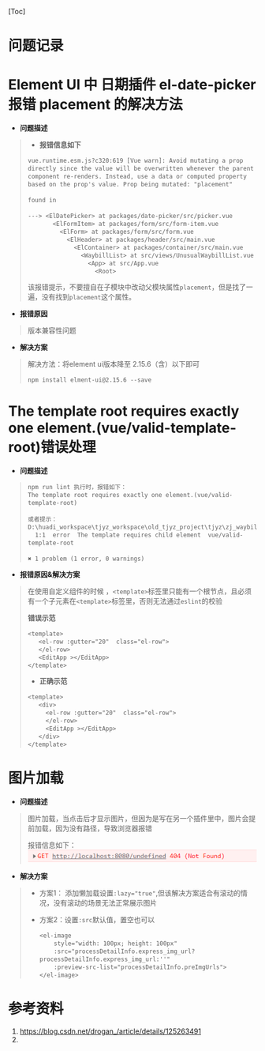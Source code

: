 [Toc]

# 问题记录

# Element UI 中 日期插件 el-date-picker 报错 placement 的解决方法

- **问题描述**

> - **报错信息如下**
>
> ```
> vue.runtime.esm.js?c320:619 [Vue warn]: Avoid mutating a prop directly since the value will be overwritten whenever the parent component re-renders. Instead, use a data or computed property based on the prop's value. Prop being mutated: "placement"
> 
> found in
> 
> ---> <ElDatePicker> at packages/date-picker/src/picker.vue
>        <ElFormItem> at packages/form/src/form-item.vue
>          <ElForm> at packages/form/src/form.vue
>            <ElHeader> at packages/header/src/main.vue
>              <ElContainer> at packages/container/src/main.vue
>                <WaybillList> at src/views/UnusualWaybillList.vue
>                  <App> at src/App.vue
>                    <Root>
> ```
>
> 该报错提示，不要擅自在子模块中改动父模块属性`placement`，但是找了一遍，没有找到`placement`这个属性。

- **报错原因**

> 版本兼容性问题

- **解决方案**

> 解决方法：将element ui版本降至 2.15.6（含）以下即可
>
> ```
> npm install elment-ui@2.15.6 --save
> ```

# The template root requires exactly one element.(vue/valid-template-root)错误处理

- **问题描述**

> ```
> npm run lint 执行时，报错如下：
> The template root requires exactly one element.(vue/valid-template-root)
> 
> 或者提示：
> D:\huadi_workspace\tjyz_workspace\old_tjyz_project\tjyz\zj_waybill\src\views\UnusualWaybillUpload.vue
>   1:1  error  The template requires child element  vue/valid-template-root
> 
> ✖ 1 problem (1 error, 0 warnings)
> ```

- **报错原因&解决方案**

> 在使用自定义组件的时候 ，`<template>`标签里只能有一个根节点，且必须有一个子元素在`<template>`标签里，否则无法通过`eslint`的校验
>
> **错误示范**
>
> ```
> <template>
>    <el-row :gutter="20"  class="el-row">
>    </el-row>
>    <EditApp ></EditApp>
> </template>
> ```
>
> - **正确示范**
>
> ```
> <template>
>    <div>
>      <el-row :gutter="20"  class="el-row">
>      </el-row>
>      <EditApp ></EditApp>
>    </div>
> </template>
> ```

# 图片加载

- **问题描述**

> 图片加载，当点击后才显示图片，但因为是写在另一个插件里中，图片会提前加载，因为没有路径，导致浏览器报错
>
> 报错信息如下：
> ![image-20220825175500977](images/image-20220825175500977.png)

- **解决方案**

> - 方案1：
>   添加懒加载设置`:lazy="true"`,但该解决方案适合有滚动的情况，没有滚动的场景无法正常展示图片
>
> - 方案2：设置`:src`默认值，置空也可以
>
>   ```
>   <el-image 
>       style="width: 100px; height: 100px"
>       :src="processDetailInfo.express_img_url?processDetailInfo.express_img_url:''" 
>       :preview-src-list="processDetailInfo.preImgUrls">
>   </el-image>
>   ```
>
>   

# 参考资料

1. https://blog.csdn.net/drogan_/article/details/125263491
2. 